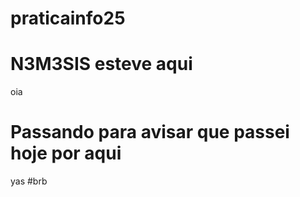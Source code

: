 # praticainfo25
# N3M3SIS esteve aqui 
oia
# Passando para avisar que passei hoje por aqui
yas
#brb
